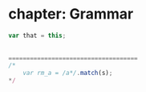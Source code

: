 chapter: Grammar
==================
```javascript
var that = this;
    
    
====================================
/*
    var rm_a = /a*/.match(s);
*/
```